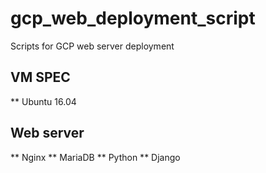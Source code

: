 # gcp_web_deployment_script

Scripts for GCP web server deployment

## VM SPEC
** Ubuntu 16.04

## Web server
** Nginx
** MariaDB
** Python
** Django
